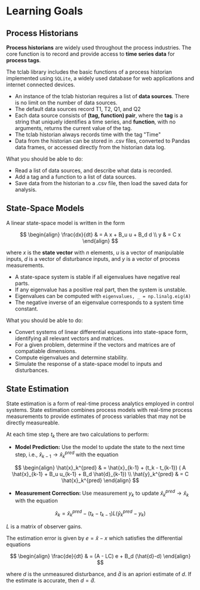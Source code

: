 # Learning Goals

## Process Historians

**Process historians** are widely used throughout the process industries. The core function is to record and provide access to **time series data** for **process tags**.

The tclab library includes the basic functions of a process historian implemented using `SQLite`, a widely used database for web applications and internet connected devices.

* An instance of the tclab historian requires a list of **data sources**. There is no limit on the number of data sources.
* The default data sources record T1, T2, Q1, and Q2
* Each data source consists of **(tag, function) pair**, where the **tag** is a string that uniquely identifies a time series, and **function**, with no arguments, returns the current value of the tag.
* The tclab historian always records time with the tag "Time"
* Data from the historian can be stored in .csv files, converted to Pandas data frames, or accessed directly from the historian data log.

What you should be able to do:

* Read a list of data sources, and describe what data is recorded.
* Add a tag and a function to a list of data sources.
* Save data from the historian to a .csv file, then load the saved data for analysis.

## State-Space Models

A linear state-space model is written in the form

$$
\begin{align}
\frac{dx}{dt} & = A x + B_u u + B_d d \\
y & = C x
\end{align}
$$

where $x$ is the **state vector** with $n$ elements, $u$ is a vector of manipulable inputs, $d$ is a vector of disturbance inputs, and $y$ is a vector of process measurements. 

* A state-space system is stable if all eigenvalues have negative real parts. 
* If any eigenvalue has a positive real part, then the system is unstable.
* Eigenvalues can be computed with `eigenvalues, _ = np.linalg.eig(A)`
* The negative inverse of an eigenvalue corresponds to a system time constant.

What you should be able to do:

* Convert systems of linear differential equations into state-space form, identifying all relevant vectors and matrices.
* For a given problem, determine if the vectors and matrices are of compatiable dimensions.
* Compute eigenvalues and determine stability.
* Simulate the response of a state-space model to inputs and disturbances.


## State Estimation

State estimation is a form of real-time process analytics employed in control systems. State estimation combines process models with real-time process measurements to provide estimates of process variables that may not be directly measureable.

At each time step $t_k$ there are two calculations to perform:

* **Model Prediction:** Use the model to update the state to the next time step, i.e., $\hat{x}_{k-1} \rightarrow \hat{x}_{k}^{pred}$ with the equation

$$
\begin{align}
\hat{x}_k^{pred} & = \hat{x}_{k-1} + (t_k - t_{k-1}) ( A \hat{x}_{k-1} + B_u u_{k-1} + B_d \hat{d}_{k-1}) \\
\hat{y}_k^{pred} & = C \hat{x}_k^{pred}
\end{align}
$$

* **Measurement Correction:** Use measurement $y_k$ to update $\hat{x}_{k}^{pred} \rightarrow \hat{x}_{k}$ with the equation

$$\hat{x}_{k} = \hat{x}_{k}^{pred} - (t_k - t_{k-1})L (\hat{y}_{k}^{pred} - y_k)$$ 

$L$ is a matrix of observer gains.

The estimation error is given by $e = \hat{x} - {x}$ which satisfies the differential equations

$$
\begin{align}
\frac{de}{dt} & = (A - LC) e + B_d (\hat{d}-d)
\end{align}
$$

where $d$ is the unmeasured disturbance, and $\hat{d}$ is an apriori estimate of $d$. If the estimate is accurate, then $d = \hat{d}$.
